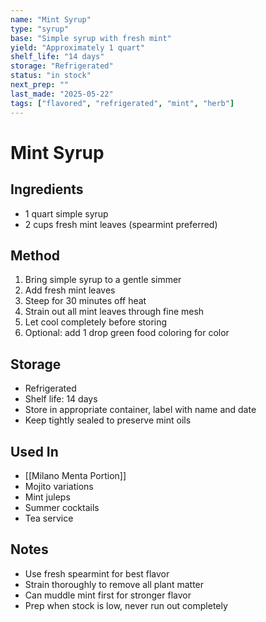 ```yaml
---
name: "Mint Syrup"
type: "syrup"
base: "Simple syrup with fresh mint"
yield: "Approximately 1 quart"
shelf_life: "14 days"
storage: "Refrigerated"
status: "in stock"
next_prep: ""
last_made: "2025-05-22"
tags: ["flavored", "refrigerated", "mint", "herb"]
---
```


# Mint Syrup

## Ingredients
- 1 quart simple syrup
- 2 cups fresh mint leaves (spearmint preferred)

## Method
1. Bring simple syrup to a gentle simmer
2. Add fresh mint leaves
3. Steep for 30 minutes off heat
4. Strain out all mint leaves through fine mesh
5. Let cool completely before storing
6. Optional: add 1 drop green food coloring for color

## Storage
- Refrigerated
- Shelf life: 14 days
- Store in appropriate container, label with name and date
- Keep tightly sealed to preserve mint oils

## Used In
- [[Milano Menta Portion]]
- Mojito variations
- Mint juleps
- Summer cocktails
- Tea service

## Notes
- Use fresh spearmint for best flavor
- Strain thoroughly to remove all plant matter
- Can muddle mint first for stronger flavor
- Prep when stock is low, never run out completely